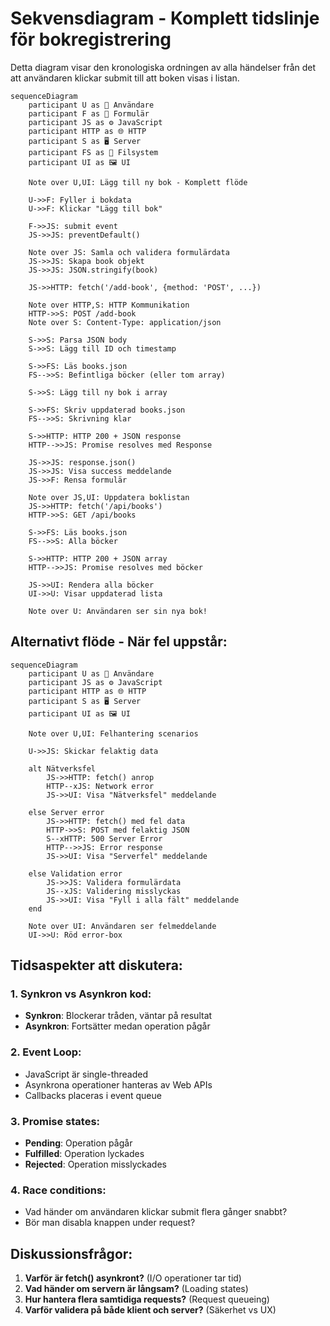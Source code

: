 # Sekvensdiagram - Komplett tidslinje för bokregistrering

Detta diagram visar den kronologiska ordningen av alla händelser från det att användaren klickar submit till att boken visas i listan.

```mermaid
sequenceDiagram
    participant U as 👤 Användare
    participant F as 📝 Formulär
    participant JS as ⚙️ JavaScript
    participant HTTP as 🌐 HTTP
    participant S as 🖥️ Server
    participant FS as 📁 Filsystem
    participant UI as 🖼️ UI

    Note over U,UI: Lägg till ny bok - Komplett flöde

    U->>F: Fyller i bokdata
    U->>F: Klickar "Lägg till bok"

    F->>JS: submit event
    JS->>JS: preventDefault()

    Note over JS: Samla och validera formulärdata
    JS->>JS: Skapa book objekt
    JS->>JS: JSON.stringify(book)

    JS->>HTTP: fetch('/add-book', {method: 'POST', ...})

    Note over HTTP,S: HTTP Kommunikation
    HTTP->>S: POST /add-book
    Note over S: Content-Type: application/json

    S->>S: Parsa JSON body
    S->>S: Lägg till ID och timestamp

    S->>FS: Läs books.json
    FS-->>S: Befintliga böcker (eller tom array)

    S->>S: Lägg till ny bok i array

    S->>FS: Skriv uppdaterad books.json
    FS-->>S: Skrivning klar

    S->>HTTP: HTTP 200 + JSON response
    HTTP-->>JS: Promise resolves med Response

    JS->>JS: response.json()
    JS->>JS: Visa success meddelande
    JS->>F: Rensa formulär

    Note over JS,UI: Uppdatera boklistan
    JS->>HTTP: fetch('/api/books')
    HTTP->>S: GET /api/books

    S->>FS: Läs books.json
    FS-->>S: Alla böcker

    S->>HTTP: HTTP 200 + JSON array
    HTTP-->>JS: Promise resolves med böcker

    JS->>UI: Rendera alla böcker
    UI->>U: Visar uppdaterad lista

    Note over U: Användaren ser sin nya bok!
```

## Alternativt flöde - När fel uppstår:

```mermaid
sequenceDiagram
    participant U as 👤 Användare
    participant JS as ⚙️ JavaScript
    participant HTTP as 🌐 HTTP
    participant S as 🖥️ Server
    participant UI as 🖼️ UI

    Note over U,UI: Felhantering scenarios

    U->>JS: Skickar felaktig data

    alt Nätverksfel
        JS->>HTTP: fetch() anrop
        HTTP--xJS: Network error
        JS->>UI: Visa "Nätverksfel" meddelande

    else Server error
        JS->>HTTP: fetch() med fel data
        HTTP->>S: POST med felaktig JSON
        S--xHTTP: 500 Server Error
        HTTP-->>JS: Error response
        JS->>UI: Visa "Serverfel" meddelande

    else Validation error
        JS->>JS: Validera formulärdata
        JS--xJS: Validering misslyckas
        JS->>UI: Visa "Fyll i alla fält" meddelande
    end

    Note over UI: Användaren ser felmeddelande
    UI->>U: Röd error-box
```

## Tidsaspekter att diskutera:

### 1. **Synkron vs Asynkron kod:**

- **Synkron**: Blockerar tråden, väntar på resultat
- **Asynkron**: Fortsätter medan operation pågår

### 2. **Event Loop:**

- JavaScript är single-threaded
- Asynkrona operationer hanteras av Web APIs
- Callbacks placeras i event queue

### 3. **Promise states:**

- **Pending**: Operation pågår
- **Fulfilled**: Operation lyckades
- **Rejected**: Operation misslyckades

### 4. **Race conditions:**

- Vad händer om användaren klickar submit flera gånger snabbt?
- Bör man disabla knappen under request?

## Diskussionsfrågor:

1. **Varför är fetch() asynkront?** (I/O operationer tar tid)
2. **Vad händer om servern är långsam?** (Loading states)
3. **Hur hantera flera samtidiga requests?** (Request queueing)
4. **Varför validera på både klient och server?** (Säkerhet vs UX)
